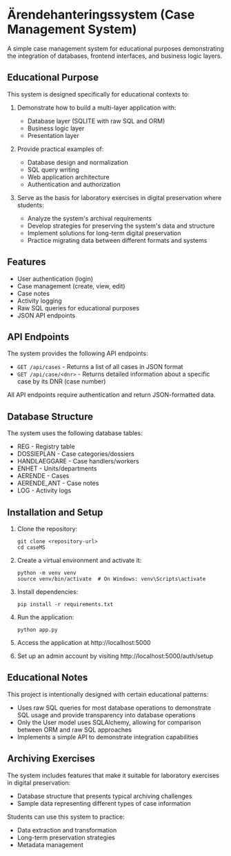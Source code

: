 # Ärendehanteringssystem (Case Management System)

A simple case management system for educational purposes demonstrating the integration of databases, frontend interfaces, and business logic layers.

## Educational Purpose

This system is designed specifically for educational contexts to:

1. Demonstrate how to build a multi-layer application with:
   - Database layer (SQLITE with raw SQL and ORM)
   - Business logic layer 
   - Presentation layer 

2. Provide practical examples of:
   - Database design and normalization
   - SQL query writing 
   - Web application architecture
   - Authentication and authorization

3. Serve as the basis for laboratory exercises in digital preservation where students:
   - Analyze the system's archival requirements
   - Develop strategies for preserving the system's data and structure
   - Implement solutions for long-term digital preservation
   - Practice migrating data between different formats and systems

## Features

- User authentication (login)
- Case management (create, view, edit)
- Case notes
- Activity logging
- Raw SQL queries for educational purposes
- JSON API endpoints

## API Endpoints

The system provides the following API endpoints:

- `GET /api/cases` - Returns a list of all cases in JSON format
- `GET /api/case/<dnr>` - Returns detailed information about a specific case by its DNR (case number)

All API endpoints require authentication and return JSON-formatted data.

## Database Structure

The system uses the following database tables:

- REG - Registry table
- DOSSIEPLAN - Case categories/dossiers
- HANDLAEGGARE - Case handlers/workers
- ENHET - Units/departments
- AERENDE - Cases
- AERENDE_ANT - Case notes
- LOG - Activity logs

## Installation and Setup

1. Clone the repository:
   ```
   git clone <repository-url>
   cd caseMS
   ```

2. Create a virtual environment and activate it:
   ```
   python -m venv venv
   source venv/bin/activate  # On Windows: venv\Scripts\activate
   ```

3. Install dependencies:
   ```
   pip install -r requirements.txt
   ```

4. Run the application:
   ```
   python app.py
   ```

5. Access the application at http://localhost:5000

6. Set up an admin account by visiting http://localhost:5000/auth/setup

## Educational Notes

This project is intentionally designed with certain educational patterns:

- Uses raw SQL queries for most database operations to demonstrate SQL usage and provide transparency into database operations
- Only the User model uses SQLAlchemy, allowing for comparison between ORM and raw SQL approaches
- Implements a simple API to demonstrate integration capabilities


## Archiving Exercises

The system includes features that make it suitable for laboratory exercises in digital preservation:

- Database structure that presents typical archiving challenges
- Sample data representing different types of case information

Students can use this system to practice:
- Data extraction and transformation
- Long-term preservation strategies
- Metadata management
